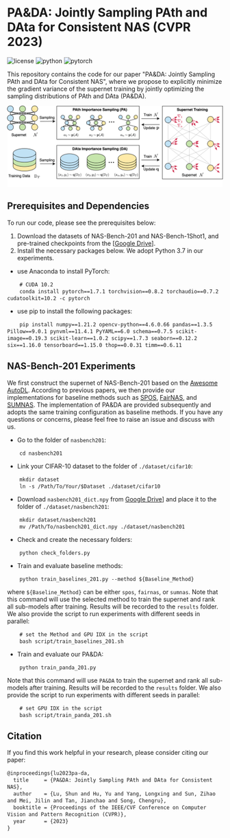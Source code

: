 # PA&DA: Jointly Sampling PAth and DAta for Consistent NAS (CVPR 2023)

![license](https://img.shields.io/badge/License-MIT-brightgreen)
![python](https://img.shields.io/badge/Python-3.7.13-blue)
![pytorch](https://img.shields.io/badge/PyTorch-1.7.1-orange)

This repository contains the code for our paper "PA&DA: Jointly Sampling PAth and DAta for Consistent NAS", where we propose to explicitly minimize the gradient variance of the supernet training by jointly optimizing the sampling distributions of PAth and DAta (PA&DA).

![pa-da_framework](assets/pa-da_framework.png)

## Prerequisites and Dependencies
To run our code, please see the prerequisites below:
1. Download the datasets of NAS-Bench-201 and NAS-Bench-1Shot1, and pre-trained checkpoints from the [[Google Drive](https://drive.google.com/drive/folders/1N0F1usOr0YVn9xLHU0RHDoGAHFScwt8l?usp=sharing)].
2. Install the necessary packages below. We adopt Python 3.7 in our experiments.

* use Anaconda to install PyTorch:
```shell
    # CUDA 10.2
    conda install pytorch==1.7.1 torchvision==0.8.2 torchaudio==0.7.2 cudatoolkit=10.2 -c pytorch
```

* use pip to install the following packages:
```shell
    pip install numpy==1.21.2 opencv-python==4.6.0.66 pandas==1.3.5 Pillow==9.0.1 pynvml==11.4.1 PyYAML==6.0 schema==0.7.5 scikit-image==0.19.3 scikit-learn==1.0.2 scipy==1.7.3 seaborn==0.12.2 six==1.16.0 tensorboard==1.15.0 thop==0.0.31 timm==0.6.11
```

## NAS-Bench-201 Experiments
We first construct the supernet of NAS-Bench-201 based on the [Awesome AutoDL](https://github.com/D-X-Y/Awesome-AutoDL). 
According to previous papers, we then provide our implementations for baseline methods such as [SPOS](https://link.springer.com/chapter/10.1007/978-3-030-58517-4_32), [FairNAS](https://openaccess.thecvf.com/content/ICCV2021/html/Chu_FairNAS_Rethinking_Evaluation_Fairness_of_Weight_Sharing_Neural_Architecture_Search_ICCV_2021_paper.html), and [SUMNAS](https://openreview.net/forum?id=Z8FzvVU6_Kj). 
The implementation of PA&DA are provided subsequently and adopts the same training configuration as baseline methods. 
If you have any questions or concerns, please feel free to raise an issue and discuss with us.

* Go to the folder of `nasbench201`:
```shell
    cd nasbench201
```
* Link your CIFAR-10 dataset to the folder of `./dataset/cifar10`:
```shell
    mkdir dataset
    ln -s /Path/To/Your/$Dataset ./dataset/cifar10
```
* Download `nasbench201_dict.npy` from [Google Drive](https://drive.google.com/drive/folders/1N0F1usOr0YVn9xLHU0RHDoGAHFScwt8l?usp=sharing)] and place it to the folder of `./dataset/nasbench201`:
```shell
    mkdir dataset/nasbench201
    mv /Path/To/nasbench201_dict.npy ./dataset/nasbench201
```
* Check and create the necessary folders:
```shell
    python check_folders.py
```
* Train and evaluate baseline methods:
```shell
    python train_baselines_201.py --method ${Baseline_Method}
```
where `${Baseline_Method}` can be either `spos`, `fairnas`, or `sumnas`. Note that this command will use the selected method to train the supernet and rank all sub-models after training. Results will be recorded to the `results` folder. We also provide the script to run experiments with different seeds in parallel:
```shell
    # set the Method and GPU IDX in the script
    bash script/train_baselines_201.sh
```
* Train and evaluate our PA&DA:
```shell
    python train_panda_201.py
```
Note that this command will use `PA&DA` to train the supernet and rank all sub-models after training. Results will be recorded to the `results` folder. We also provide the script to run experiments with different seeds in parallel:
```shell
    # set GPU IDX in the script
    bash script/train_panda_201.sh
```
## Citation
If you find this work helpful in your research, please consider citing our paper:
```
@inproceedings{lu2023pa-da,
  title     = {PA&DA: Jointly Sampling PAth and DAta for Consistent NAS},
  author    = {Lu, Shun and Hu, Yu and Yang, Longxing and Sun, Zihao and Mei, Jilin and Tan, Jianchao and Song, Chengru},
  booktitle = {Proceedings of the IEEE/CVF Conference on Computer Vision and Pattern Recognition (CVPR)},
  year      = {2023}
}
```
